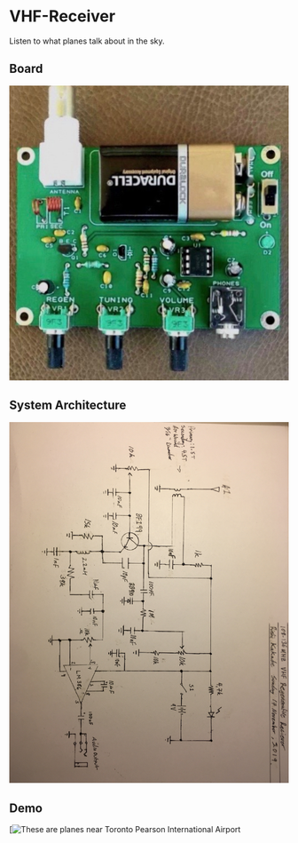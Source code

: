 # VHF-Receiver

Listen to what planes talk about in the sky.

## Board

![Board](/Receiver.jpg)

## System Architecture

![Block Diagram](/schematic.jpg)

## Demo

[![These are planes near Toronto Pearson International Airport](https://soundcloud.com/rishikesh-kakade/airband-recording)

